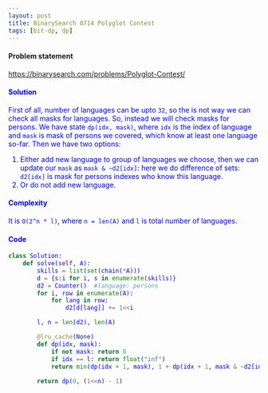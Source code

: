 ```yaml
---
layout: post
title: BinarySearch 0714 Polyglot Contest
tags: [bit-dp, dp]
---
```


#### Problem statement

<a href="https://binarysearch.com/problems/Polyglot-Contest/"> <font color = blue>https://binarysearch.com/problems/Polyglot-Contest/

#### Solution
First of all, number of languages can be upto `32`, so the is not way we can check all masks for languages. So, instead we will check masks for persons. We have state `dp(idx, mask)`, where `idx` is the index of language and `mask` is mask of persons we covered, which know at least one language so-far. Then we have two options:
1. Either add new language to group of languages we choose, then we can update our `mask` as `mask & ~d2[idx]`: here we do difference of sets: `d2[idx]` is mask for persons indexes who know this language. 
2. Or do not add new language.

#### Complexity
It is `O(2^n * l)`, where `n = len(A)` and `l` is total number of languages.

#### Code
```python
class Solution:
    def solve(self, A):
        skills = list(set(chain(*A)))
        d = {s:i for i, s in enumerate(skills)}
        d2 = Counter()  #language: persons
        for i, row in enumerate(A):
            for lang in row:
                d2[d[lang]] += 1<<i

        l, n = len(d2), len(A)

        @lru_cache(None)
        def dp(idx, mask):
            if not mask: return 0
            if idx == l: return float("inf")
            return min(dp(idx + 1, mask), 1 + dp(idx + 1, mask & ~d2[idx]))
            
        return dp(0, (1<<n) - 1)
```
